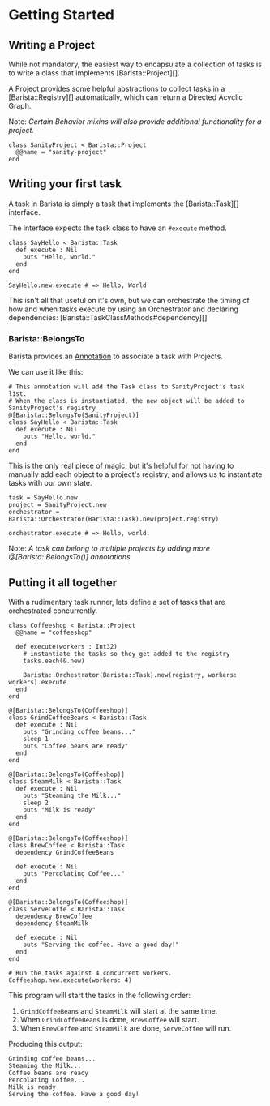 # Getting Started

## Writing a Project

While not mandatory, the easiest way to encapsulate a collection of tasks is to write a class that implements [Barista::Project][].

A Project provides some helpful abstractions to collect tasks in a [Barista::Registry][] automatically, which can return a Directed Acyclic Graph.

Note: _Certain Behavior mixins will also provide additional functionality for a project._

```crystal
class SanityProject < Barista::Project
  @@name = "sanity-project"
end
```

## Writing your first task

A task in Barista is simply a task that implements the [Barista::Task][] interface.

The interface expects the task class to have an `#execute` method.

```crystal
class SayHello < Barista::Task
  def execute : Nil
    puts "Hello, world."
  end
end

SayHello.new.execute # => Hello, World
```

This isn't all that useful on it's own, but we can orchestrate the timing of how and when tasks execute by using an Orchestrator and declaring dependencies: [Barista::TaskClassMethods#dependency][]

### Barista::BelongsTo

Barista provides an [Annotation](https://crystal-lang.org/reference/1.6/syntax_and_semantics/annotations/index.html) to associate a task with Projects.

We can use it like this:

```crystal
# This annotation will add the Task class to SanityProject's task list.
# When the class is instantiated, the new object will be added to SanityProject's registry
@[Barista::BelongsTo(SanityProject)]
class SayHello < Barista::Task
  def execute : Nil
    puts "Hello, world."
  end
end
```
This is the only real piece of magic, but it's helpful for not having to manually add each object
to a project's registry, and allows us to instantiate tasks with our own state.

```crystal
task = SayHello.new
project = SanityProject.new
orchestrator = Barista::Orchestrator(Barista::Task).new(project.registry)

orchestrator.execute # => Hello, world.
```
Note: _A task can belong to multiple projects by adding more @[Barista::BelongsTo()] annotations_

## Putting it all together

With a rudimentary task runner, lets define a set of tasks that are orchestrated concurrently.

```crystal
class Coffeeshop < Barista::Project
  @@name = "coffeeshop"

  def execute(workers : Int32)
    # instantiate the tasks so they get added to the registry
    tasks.each(&.new)

    Barista::Orchestrator(Barista::Task).new(registry, workers: workers).execute
  end
end

@[Barista::BelongsTo(Coffeeshop)]
class GrindCoffeeBeans < Barista::Task
  def execute : Nil
    puts "Grinding coffee beans..."
    sleep 1
    puts "Coffee beans are ready"
  end
end

@[Barista::BelongsTo(Coffeshop)]
class SteamMilk < Barista::Task
  def execute : Nil
    puts "Steaming the Milk..."
    sleep 2
    puts "Milk is ready"
  end
end

@[Barista::BelongsTo(Coffeeshop)]
class BrewCoffee < Barista::Task
  dependency GrindCoffeeBeans

  def execute : Nil
    puts "Percolating Coffee..."
  end
end

@[Barista::BelongsTo(Coffeeshop)]
class ServeCoffe < Barista::Task
  dependency BrewCoffee
  dependency SteamMilk

  def execute : Nil
    puts "Serving the coffee. Have a good day!"
  end
end

# Run the tasks against 4 concurrent workers.
Coffeeshop.new.execute(workers: 4)
```

This program will start the tasks in the following order:

1. `GrindCoffeeBeans` and `SteamMilk` will start at the same time.
2. When `GrindCoffeeBeans` is done, `BrewCoffee` will start.
3. When `BrewCoffee` and `SteamMilk` are done, `ServeCoffee` will run.

Producing this output:

```
Grinding coffee beans...
Steaming the Milk...
Coffee beans are ready
Percolating Coffee...
Milk is ready
Serving the coffee. Have a good day!
```